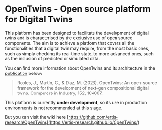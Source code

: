 # OpenTwins - Open source platform for Digital Twins

This platform has been designed to facilitate the development of digital twins and is characterised by the exclusive use of open source components. The aim is to achieve a platform that covers all the functionalities that a digital twin may require, from the most basic ones, such as simply checking its real-time state, to more advanced ones, such as the inclusion of predicted or simulated data.

You can find more information about OpenTwins and its architecture in the [publication](https://www.sciencedirect.com/science/article/pii/S0166361523001574) below: 

>Robles, J., Martín, C., & Díaz, M. (2023). OpenTwins: An open-source framework for the development of next-gen compositional digital twins. Computers in Industry, 152, 104007.

This platform is currently **under development**, so its use in production environments is not recommended at this stage.

But you can visit the wiki here
[https://github.com/ertis-research/OpenTwins](https://ertis-research.github.io/OpenTwins/)